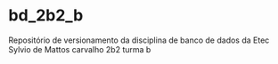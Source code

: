 # bd_2b2_b
Repositório de versionamento da disciplina de banco de dados da Etec Sylvio de Mattos carvalho 2b2 turma b
